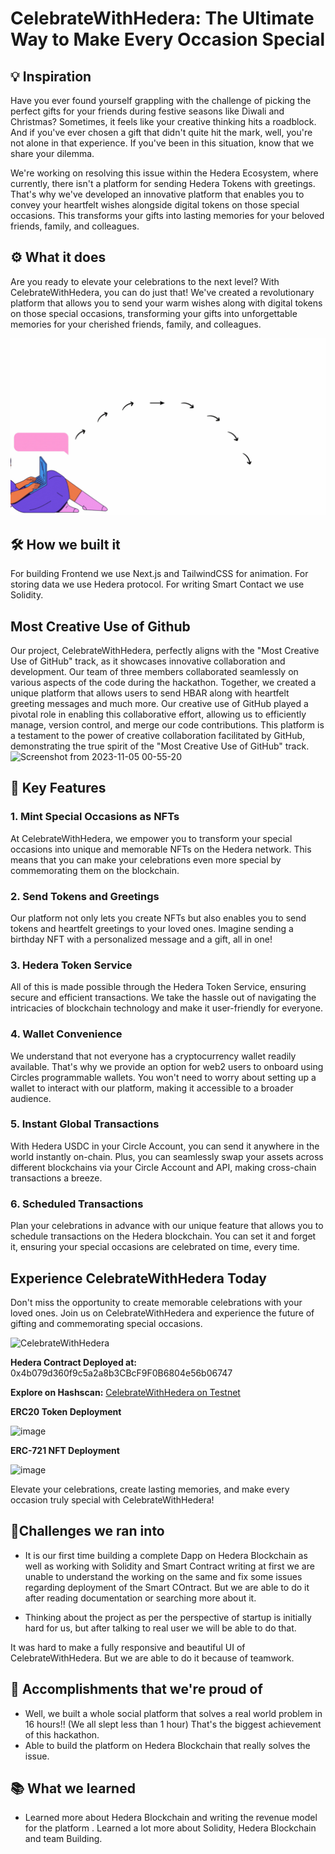 # CelebrateWithHedera: The Ultimate Way to Make Every Occasion Special

## 💡 Inspiration
Have you ever found yourself grappling with the challenge of picking the perfect gifts for your friends during festive seasons like Diwali and Christmas? Sometimes, it feels like your creative thinking hits a roadblock. And if you've ever chosen a gift that didn't quite hit the mark, well, you're not alone in that experience. If you've been in this situation, know that we share your dilemma.

We're working on resolving this issue within the Hedera Ecosystem, where currently, there isn't a platform for sending Hedera Tokens with greetings. That's why we've developed an innovative platform that enables you to convey your heartfelt wishes alongside digital tokens on those special occasions. This transforms your gifts into lasting memories for your beloved friends, family, and colleagues.


## ⚙ What it does
Are you ready to elevate your celebrations to the next level? With CelebrateWithHedera, you can do just that! We've created a revolutionary platform that allows you to send your warm wishes along with digital tokens on those special occasions, transforming your gifts into unforgettable memories for your cherished friends, family, and colleagues.

![](https://github.com/ConnectBhawna/CelebrateWithHedera/blob/main/pitching_video_of_app.gif)



## 🛠 How we built it
For building Frontend we use Next.js and TailwindCSS for animation. For storing data we use  Hedera protocol. For writing Smart Contact we use Solidity. 

## Most Creative Use of Github 
Our project, CelebrateWithHedera, perfectly aligns with the "Most Creative Use of GitHub" track, as it showcases innovative collaboration and development. Our team of three members collaborated seamlessly on various aspects of the code during the hackathon. Together, we created a unique platform that allows users to send HBAR along with heartfelt greeting messages and much more. Our creative use of GitHub played a pivotal role in enabling this collaborative effort, allowing us to efficiently manage, version control, and merge our code contributions. This platform is a testament to the power of creative collaboration facilitated by GitHub, demonstrating the true spirit of the "Most Creative Use of GitHub" track.
![Screenshot from 2023-11-05 00-55-20](https://github.com/ConnectBhawna/CelebrateWithHedera/assets/81790585/6a06767c-d161-4261-9292-8a10edd5d542)


## 📌 Key Features

### 1. Mint Special Occasions as NFTs

At CelebrateWithHedera, we empower you to transform your special occasions into unique and memorable NFTs on the Hedera network. This means that you can make your celebrations even more special by commemorating them on the blockchain. 

### 2. Send Tokens and Greetings

Our platform not only lets you create NFTs but also enables you to send tokens and heartfelt greetings to your loved ones. Imagine sending a birthday NFT with a personalized message and a gift, all in one!

### 3. Hedera Token Service

All of this is made possible through the Hedera Token Service, ensuring secure and efficient transactions. We take the hassle out of navigating the intricacies of blockchain technology and make it user-friendly for everyone.

### 4. Wallet Convenience

We understand that not everyone has a cryptocurrency wallet readily available. That's why we provide an option for web2 users to onboard using Circles programmable wallets. You won't need to worry about setting up a wallet to interact with our platform, making it accessible to a broader audience.

### 5. Instant Global Transactions

With Hedera USDC in your Circle Account, you can send it anywhere in the world instantly on-chain. Plus, you can seamlessly swap your assets across different blockchains via your Circle Account and API, making cross-chain transactions a breeze.

### 6. Scheduled Transactions

Plan your celebrations in advance with our unique feature that allows you to schedule transactions on the Hedera blockchain. You can set it and forget it, ensuring your special occasions are celebrated on time, every time.

## Experience CelebrateWithHedera Today

Don't miss the opportunity to create memorable celebrations with your loved ones. Join us on CelebrateWithHedera and experience the future of gifting and commemorating special occasions.

![CelebrateWithHedera](https://github.com/ConnectBhawna/CelebrateWithHedera/assets/95926324/632b77f1-811b-4749-9068-ce08b3f4ba41)

**Hedera Contract Deployed at:** 0x4b079d360f9c5a2a8b3CBcF9F0B6804e56b06747

**Explore on Hashscan:** [CelebrateWithHedera on Testnet](https://hashscan.io/testnet/tx/0xb4149467c97a64408a0cdba96e2efc809a8d71203b320b592bf0d96b48495ad5)

**ERC20 Token Deployment**

![image](https://github.com/kamalbuilds/CelebratewithHedera/assets/95926324/27ef34c9-1b52-48a6-bf0c-1aaf40550285)

**ERC-721 NFT Deployment**

![image](https://github.com/kamalbuilds/CelebratewithHedera/assets/95926324/b215bf96-0c1b-454e-bf29-1d3b05f176f2)

Elevate your celebrations, create lasting memories, and make every occasion truly special with CelebrateWithHedera!

## 💪Challenges we ran into
- It is our first time building a complete Dapp on Hedera Blockchain as well as working with Solidity and Smart Contract writing at first we are unable to understand the working on the same and fix some issues regarding deployment of the Smart COntract. But we are able to do it after reading documentation or searching more about it.

- Thinking about the project as per the perspective of startup is initially hard for us, but after talking to real user we will be able to do that.

It was hard to make a fully responsive and beautiful UI of CelebrateWithHedera. But we are able to do it because of teamwork.


## 📌 Accomplishments that we're proud of
- Well, we built a whole social platform that solves a real world problem in 16 hours!! (We all slept less than 1 hour) That's the biggest achievement of this hackathon.
- Able to build the platform on Hedera Blockchain that really solves the issue.

## 📚 What we learned
- Learned more about Hedera Blockchain and writing the revenue model for the platform . Learned a lot more about Solidity, Hedera Blockchain and team Building.




